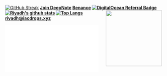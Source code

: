 
[![GitHub Streak](https://github-readme-streak-stats.herokuapp.com/?user=riyadhuddin&theme=tokyonight)](https://github.com/riyadhuddin)
<b>[Join DeepNote](https://deepnote.com/referral?token=593ae50ee206)
 <b>[Benance](https://accounts.binance.com/en/register?ref=383075344)
[![DigitalOcean Referral Badge](https://web-platforms.sfo2.digitaloceanspaces.com/WWW/Badge%201.svg)](https://www.digitalocean.com/?refcode=40de8412fc2d&utm_campaign=Referral_Invite&utm_medium=Referral_Program&utm_source=badge)
<img align ="right" src = "https://raw.githubusercontent.com/riyadhuddin/bengalivictoryday/main/assets/ezgif.com-gif-maker.gif" width="180" height="180">
[![Riyadh's github stats](https://github-readme-stats.vercel.app/api?username=riyadhuddin&hide=stars,contribs&count_private=true&show_icons=true&theme=tokyonight )](https://github.com/riyadhuddin)
[![Top Langs](https://github-readme-stats.vercel.app/api/top-langs/?username=riyadhuddin&layout=compact&theme=tokyonight)](https://github.com/riyadhuddin)
<riyadh@iacdrops.xyz>
<!--  ![aws riyadh](assets/AWS%20BugBust%20reInvent%20Challenge%20Certificate_RU.pdf "aws riyadh") -->
 <embed src="assets/AWS%20BugBust%20reInvent%20Challenge%20Certificate_RU.pdf" type="application/pdf">
 <object data="assets/AWS%20BugBust%20reInvent%20Challenge%20Certificate_RU.pdf" type="application/pdf" width="100%"> 
</object>
<!-- ![alt text](
Inkedvaccine_LI.jpg ) -->
<!--### Hi there 👋
<a href="https://github.com/riyadhuddin">
  <img align="right" src="https://github-readme-stats.vercel.app/api?username=riyadhuddin&hide=stars,contribs&count_private=true&show_icons=true&theme=tokyonight" />
</a>
<a href="https://github.com/riyadhuddin">
  <img align="center" src="https://github-readme-stats.vercel.app/api/top-langs/?username=riyadhuddin&layout=compact" />
</a>
-->
<!--
**riyadhuddin/riyadhuddin** is a ✨ _special_ ✨ repository because its `README.md` (this file) appears on your GitHub profile.

Here are some ideas to get you started:

- 🔭 I’m currently working on ...
- 🌱 I’m currently learning ...
- 👯 I’m looking to collaborate on ...
- 🤔 I’m looking for help with ...
- 💬 Ask me about ...
- 📫 How to reach me: ...
- 😄 Pronouns: ...!!
- ⚡ Fun fact: ...
-->
